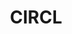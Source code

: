---
codehost: https://github.com/CIRCL
keywords:
- Computer Incident Response Center Luxembourg
logohandle: circllu
sort: circl
title: CIRCL
twitter: https://x.com/circl_lu
website: https://www.circl.lu/
---